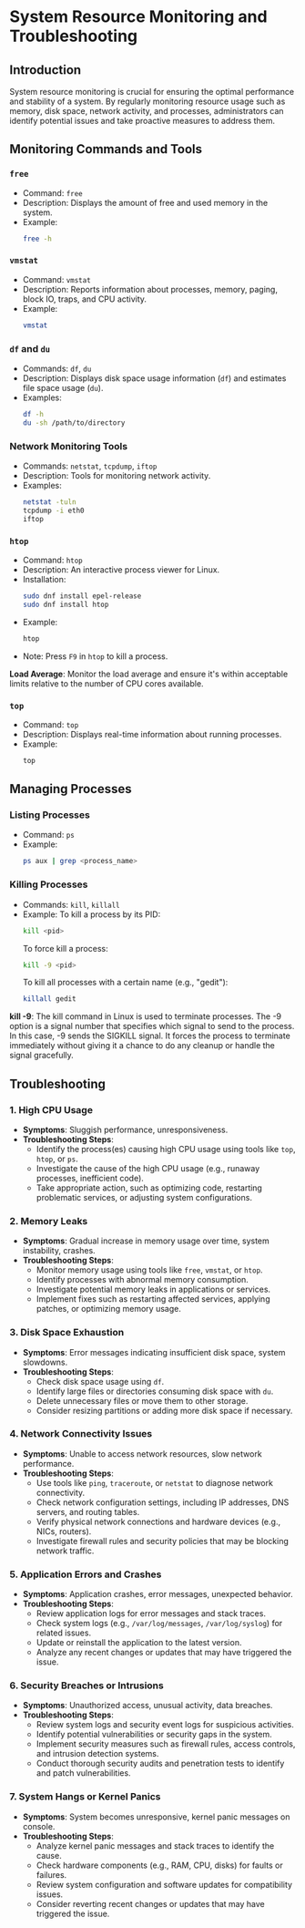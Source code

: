 # System Resource Monitoring and Troubleshooting

## Introduction
System resource monitoring is crucial for ensuring the optimal performance and stability of a system. By regularly monitoring resource usage such as memory, disk space, network activity, and processes, administrators can identify potential issues and take proactive measures to address them.

## Monitoring Commands and Tools

### `free`
- Command: `free`
- Description: Displays the amount of free and used memory in the system.
- Example:
  ```bash
  free -h
  ```

### `vmstat`
- Command: `vmstat`
- Description: Reports information about processes, memory, paging, block IO, traps, and CPU activity.
- Example:
  ```bash
  vmstat
  ```

### `df` and `du`
- Commands: `df`, `du`
- Description: Displays disk space usage information (`df`) and estimates file space usage (`du`).
- Examples:
  ```bash
  df -h
  du -sh /path/to/directory
  ```

### Network Monitoring Tools
- Commands: `netstat`, `tcpdump`, `iftop`
- Description: Tools for monitoring network activity.
- Examples:
  ```bash
  netstat -tuln
  tcpdump -i eth0
  iftop
  ```

### `htop`
- Command: `htop`
- Description: An interactive process viewer for Linux.
- Installation:
  ```bash
  sudo dnf install epel-release
  sudo dnf install htop
  ```
- Example:
  ```bash
  htop
  ```
- Note: Press `F9` in `htop` to kill a process.

**Load Average**: Monitor the load average and ensure it's within acceptable limits relative to the number of CPU cores available.

### `top`
- Command: `top`
- Description: Displays real-time information about running processes.
- Example:
  ```bash
  top
  ```

## Managing Processes

### Listing Processes
- Command: `ps`
- Example:
  ```bash
  ps aux | grep <process_name>
  ```

### Killing Processes
- Commands: `kill`, `killall`
- Example: 
  To kill a process by its PID:
  ```bash
  kill <pid>
  ```
  To force kill a process:
  ```bash
  kill -9 <pid>
  ```
  To kill all processes with a certain name (e.g., "gedit"):
  ```bash
  killall gedit
  ```
**kill -9**: The kill command in Linux is used to terminate processes. The -9 option is a signal number that specifies which signal to send to the process. In this case, -9 sends the SIGKILL signal. It forces the process to terminate immediately without giving it a chance to do any cleanup or handle the signal gracefully.

## Troubleshooting

### 1. High CPU Usage
- **Symptoms**: Sluggish performance, unresponsiveness.
- **Troubleshooting Steps**:
  - Identify the process(es) causing high CPU usage using tools like `top`, `htop`, or `ps`.
  - Investigate the cause of the high CPU usage (e.g., runaway processes, inefficient code).
  - Take appropriate action, such as optimizing code, restarting problematic services, or adjusting system configurations.

### 2. Memory Leaks
- **Symptoms**: Gradual increase in memory usage over time, system instability, crashes.
- **Troubleshooting Steps**:
  - Monitor memory usage using tools like `free`, `vmstat`, or `htop`.
  - Identify processes with abnormal memory consumption.
  - Investigate potential memory leaks in applications or services.
  - Implement fixes such as restarting affected services, applying patches, or optimizing memory usage.

### 3. Disk Space Exhaustion
- **Symptoms**: Error messages indicating insufficient disk space, system slowdowns.
- **Troubleshooting Steps**:
  - Check disk space usage using `df`.
  - Identify large files or directories consuming disk space with `du`.
  - Delete unnecessary files or move them to other storage.
  - Consider resizing partitions or adding more disk space if necessary.

### 4. Network Connectivity Issues
- **Symptoms**: Unable to access network resources, slow network performance.
- **Troubleshooting Steps**:
  - Use tools like `ping`, `traceroute`, or `netstat` to diagnose network connectivity.
  - Check network configuration settings, including IP addresses, DNS servers, and routing tables.
  - Verify physical network connections and hardware devices (e.g., NICs, routers).
  - Investigate firewall rules and security policies that may be blocking network traffic.

### 5. Application Errors and Crashes
- **Symptoms**: Application crashes, error messages, unexpected behavior.
- **Troubleshooting Steps**:
  - Review application logs for error messages and stack traces.
  - Check system logs (e.g., `/var/log/messages`, `/var/log/syslog`) for related issues.
  - Update or reinstall the application to the latest version.
  - Analyze any recent changes or updates that may have triggered the issue.

### 6. Security Breaches or Intrusions
- **Symptoms**: Unauthorized access, unusual activity, data breaches.
- **Troubleshooting Steps**:
  - Review system logs and security event logs for suspicious activities.
  - Identify potential vulnerabilities or security gaps in the system.
  - Implement security measures such as firewall rules, access controls, and intrusion detection systems.
  - Conduct thorough security audits and penetration tests to identify and patch vulnerabilities.

### 7. System Hangs or Kernel Panics
- **Symptoms**: System becomes unresponsive, kernel panic messages on console.
- **Troubleshooting Steps**:
  - Analyze kernel panic messages and stack traces to identify the cause.
  - Check hardware components (e.g., RAM, CPU, disks) for faults or failures.
  - Review system configuration and software updates for compatibility issues.
  - Consider reverting recent changes or updates that may have triggered the issue.

